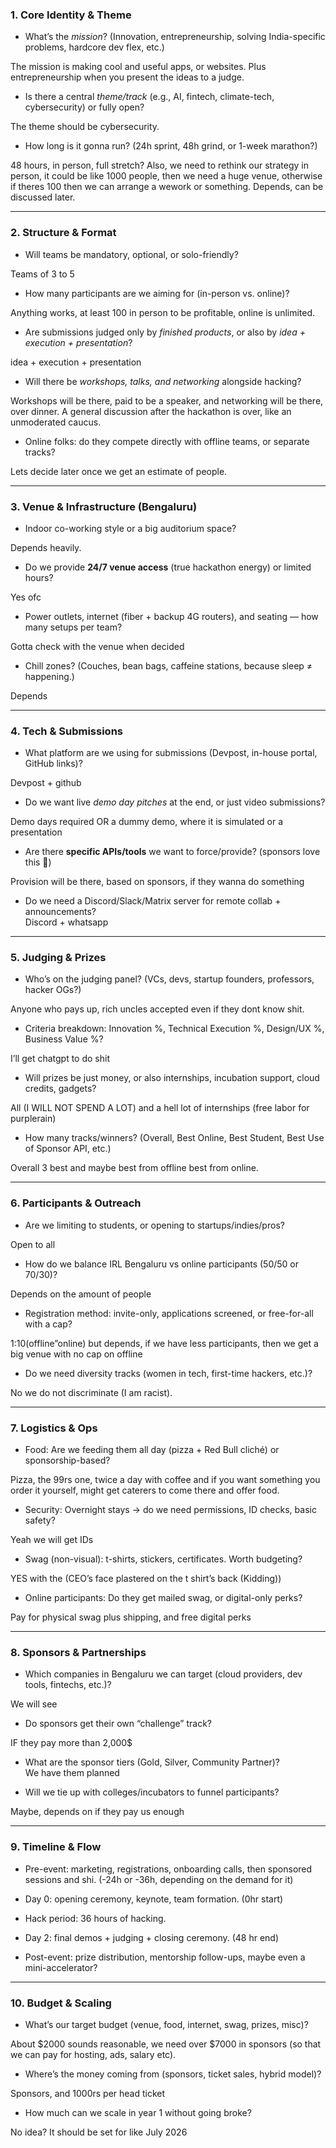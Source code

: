 ### **1\. Core Identity & Theme**

* What’s the *mission*? (Innovation, entrepreneurship, solving India-specific problems, hardcore dev flex, etc.)

The mission is making cool and useful apps, or websites. Plus entrepreneurship when you present the ideas to a judge.

* Is there a central *theme/track* (e.g., AI, fintech, climate-tech, cybersecurity) or fully open?

The theme should be cybersecurity.

* How long is it gonna run? (24h sprint, 48h grind, or 1-week marathon?)

48 hours, in person, full stretch? Also, we need to rethink our strategy in person, it could be like 1000 people, then we need a huge venue, otherwise if theres 100 then we can arrange a wework or something. Depends, can be discussed later.

---

### **2\. Structure & Format**

* Will teams be mandatory, optional, or solo-friendly?

Teams of 3 to 5

* How many participants are we aiming for (in-person vs. online)?

Anything works, at least 100 in person to be profitable, online is unlimited.

* Are submissions judged only by *finished products*, or also by *idea \+ execution \+ presentation*?

idea \+ execution \+ presentation

* Will there be *workshops, talks, and networking* alongside hacking?

Workshops will be there, paid to be a speaker, and networking will be there, over dinner. A general discussion after the hackathon is over, like an unmoderated caucus.

* Online folks: do they compete directly with offline teams, or separate tracks?

Lets decide later once we get an estimate of people.

---

### **3\. Venue & Infrastructure (Bengaluru)**

* Indoor co-working style or a big auditorium space?

Depends heavily.

* Do we provide **24/7 venue access** (true hackathon energy) or limited hours?

Yes ofc

* Power outlets, internet (fiber \+ backup 4G routers), and seating — how many setups per team?

Gotta check with the venue when decided

* Chill zones? (Couches, bean bags, caffeine stations, because sleep ≠ happening.)

Depends

---

### **4\. Tech & Submissions**

* What platform are we using for submissions (Devpost, in-house portal, GitHub links)?

Devpost \+ github

* Do we want live *demo day pitches* at the end, or just video submissions?

Demo days required OR a dummy demo, where it is simulated or a presentation

* Are there **specific APIs/tools** we want to force/provide? (sponsors love this 👀)

Provision will be there, based on sponsors, if they wanna do something

* Do we need a Discord/Slack/Matrix server for remote collab \+ announcements?  
  Discord \+ whatsapp

---

### **5\. Judging & Prizes**

* Who’s on the judging panel? (VCs, devs, startup founders, professors, hacker OGs?)

Anyone who pays up, rich uncles accepted even if they dont know shit.

* Criteria breakdown: Innovation %, Technical Execution %, Design/UX %, Business Value %?

I’ll get chatgpt to do shit

* Will prizes be just money, or also internships, incubation support, cloud credits, gadgets?

All (I WILL NOT SPEND A LOT) and a hell lot of internships (free labor for purplerain)

* How many tracks/winners? (Overall, Best Online, Best Student, Best Use of Sponsor API, etc.)

Overall 3 best and maybe best from offline best from online.

---

### **6\. Participants & Outreach**

* Are we limiting to students, or opening to startups/indies/pros?

Open to all

* How do we balance IRL Bengaluru vs online participants (50/50 or 70/30)?

Depends on the amount of people

* Registration method: invite-only, applications screened, or free-for-all with a cap?

1:10(offline”online) but depends, if we have less participants, then we get a big venue with no cap on offline

* Do we need diversity tracks (women in tech, first-time hackers, etc.)?

No we do not discriminate (I am racist).

---

### **7\. Logistics & Ops**

* Food: Are we feeding them all day (pizza \+ Red Bull cliché) or sponsorship-based?

Pizza, the 99rs one, twice a day with coffee and if you want something you order it yourself, might get caterers to come there and offer food.

* Security: Overnight stays → do we need permissions, ID checks, basic safety?

Yeah we will get IDs

* Swag (non-visual): t-shirts, stickers, certificates. Worth budgeting?

YES with the (CEO’s face plastered on the t shirt’s back (Kidding))

* Online participants: Do they get mailed swag, or digital-only perks?

Pay for physical swag plus shipping, and free digital perks

---

### **8\. Sponsors & Partnerships**

* Which companies in Bengaluru we can target (cloud providers, dev tools, fintechs, etc.)?

We will see

* Do sponsors get their own “challenge” track?

IF they pay more than 2,000$

* What are the sponsor tiers (Gold, Silver, Community Partner)?  
  We have them planned

* Will we tie up with colleges/incubators to funnel participants?

Maybe, depends on if they pay us enough

---

### **9\. Timeline & Flow**

* Pre-event: marketing, registrations, onboarding calls, then sponsored sessions and shi. (-24h or \-36h, depending on the demand for it)

* Day 0: opening ceremony, keynote, team formation. (0hr start)

* Hack period: 36 hours of hacking.

* Day 2: final demos \+ judging \+ closing ceremony. (48 hr end)

* Post-event: prize distribution, mentorship follow-ups, maybe even a mini-accelerator?

---

### **10\. Budget & Scaling**

* What’s our target budget (venue, food, internet, swag, prizes, misc)?

About $2000 sounds reasonable, we need over $7000 in sponsors (so that we can pay for hosting, ads, salary etc).

* Where’s the money coming from (sponsors, ticket sales, hybrid model)?

Sponsors, and 1000rs per head ticket

* How much can we scale in year 1 without going broke?

No idea? It should be set for like July 2026

